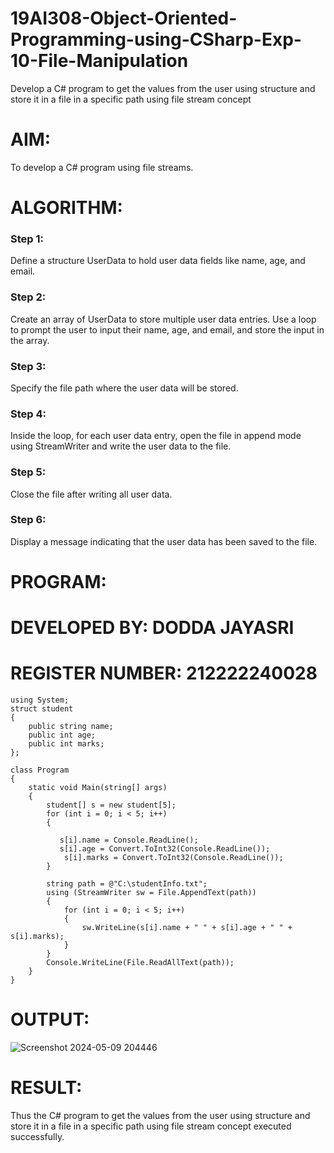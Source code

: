
# 19AI308-Object-Oriented-Programming-using-CSharp-Exp-10-File-Manipulation
Develop a C# program to get the values from the user using structure and store it in a file in a specific path using file stream concept

# AIM:

To develop a C# program using file streams.

# ALGORITHM:

### Step 1:
Define a structure UserData to hold user data fields like name, age, and email.
### Step 2: 
Create an array of UserData to store multiple user data entries. Use a loop to prompt the user to input their name, age, and email, and store the input in the array.
### Step 3:
Specify the file path where the user data will be stored.
### Step 4: 
Inside the loop, for each user data entry, open the file in append mode using StreamWriter and write the user data to the file.
### Step 5:
Close the file after writing all user data.
### Step 6:
Display a message indicating that the user data has been saved to the file.

# PROGRAM:

# DEVELOPED BY:  DODDA JAYASRI
# REGISTER NUMBER: 212222240028

```
using System;
struct student
{
    public string name;
    public int age;
    public int marks;
};

class Program
{
    static void Main(string[] args)
    {
        student[] s = new student[5];
        for (int i = 0; i < 5; i++)
        {
            
           s[i].name = Console.ReadLine();
           s[i].age = Convert.ToInt32(Console.ReadLine());
            s[i].marks = Convert.ToInt32(Console.ReadLine());
        }
       
        string path = @"C:\studentInfo.txt";
        using (StreamWriter sw = File.AppendText(path))
        {
            for (int i = 0; i < 5; i++)
            {
                sw.WriteLine(s[i].name + " " + s[i].age + " " + s[i].marks);
            }
        }
        Console.WriteLine(File.ReadAllText(path));
    }
}
```

# OUTPUT:

![Screenshot 2024-05-09 204446](https://github.com/22008686/19AI308-Object-Oriented-Programming-using-CSharp-Exp-10-File-Manipulation/assets/118916413/7069ced1-6fa1-4e27-85f4-b69f74cbe8e2)

# RESULT:

Thus the C# program to get the values from the user using structure and store it in a file in a specific path using file stream concept executed successfully.
